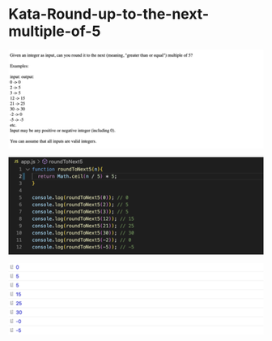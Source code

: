 # Kata-Round-up-to-the-next-multiple-of-5

![screen image](pic.png)

![code image](code.png)

![console image](con.png)